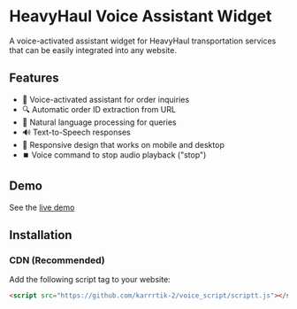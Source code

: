 # HeavyHaul Voice Assistant Widget

A voice-activated assistant widget for HeavyHaul transportation services that can be easily integrated into any website.

## Features

- 🎤 Voice-activated assistant for order inquiries
- 🔍 Automatic order ID extraction from URL
- 💬 Natural language processing for queries
- 🔊 Text-to-Speech responses
- 📱 Responsive design that works on mobile and desktop
- ⏹️ Voice command to stop audio playback ("stop")

## Demo

See the [live demo](https://github.com/karrrtik-2/voice_script/)

## Installation

### CDN (Recommended)

Add the following script tag to your website:

```html
<script src="https://github.com/karrrtik-2/voice_script/scriptt.js"></script>
